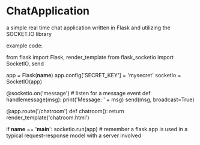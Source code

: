 # ChatApplication
a simple real time chat application written in Flask and utilizing the SOCKET.IO library

example code:

from flask import Flask, render_template
from flask_socketio import SocketIO, send

app = Flask(__name__)
app.config['SECRET_KEY'] = 'mysecret'
socketio = SocketIO(app)


@socketio.on('message')  # listen for a message event
def handlemessage(msg):
    print('Message: ' + msg)
    send(msg, broadcast=True)


@app.route('/chatroom')
def chatroom():
    return render_template('chatroom.html')

if __name__ == '__main__':
    socketio.run(app)    # remember a flask app is used in a typical request-response model with a server involved
    
